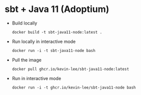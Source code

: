 # sbt + Java 11 (Adoptium)

* Build locally
  ```shell
  docker build -t sbt-java11-node:latest .
  ```

* Run locally in interactive mode
  ```shell
  docker run -i -t sbt-java11-node bash
  ```

* Pull the image
  ```shell
  docker pull ghcr.io/kevin-lee/sbt-java11-node:latest
  ```

* Run in interactive mode
  ```shell
  docker run -i -t ghcr.io/kevin-lee/sbt-java11-node bash
  ```
